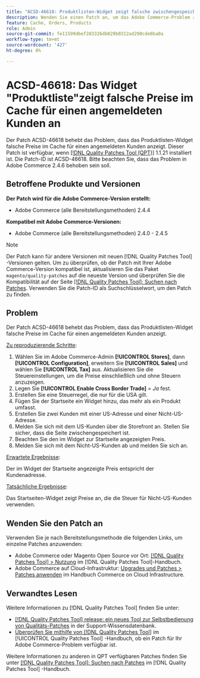 ```yaml
---
title: "ACSD-46618: Produktlisten-Widget zeigt falsche zwischengespeicherte Preise für angemeldete Kunden an"
description: Wenden Sie einen Patch an, um das Adobe Commerce-Problem zu beheben, bei dem das Produktlisten-Widget falsche Preise im Cache für einen angemeldeten Kunden anzeigt.
feature: Cache, Orders, Products
role: Admin
source-git-commit: fe11599dbef283326db029b0312ad290cde0ba0a
workflow-type: tm+mt
source-wordcount: '427'
ht-degree: 0%

---
```


# ACSD-46618: Das Widget &quot;Produktliste&quot;zeigt falsche Preise im Cache für einen angemeldeten Kunden an

Der Patch ACSD-46618 behebt das Problem, dass das Produktlisten-Widget falsche Preise im Cache für einen angemeldeten Kunden anzeigt. Dieser Patch ist verfügbar, wenn [[!DNL Quality Patches Tool (QPT)]](https://experienceleague.adobe.com/docs/commerce-knowledge-base/kb/announcements/commerce-announcements/magento-quality-patches-released-new-tool-to-self-serve-quality-patches.html) 1.1.21 installiert ist. Die Patch-ID ist ACSD-46618. Bitte beachten Sie, dass das Problem in Adobe Commerce 2.4.6 behoben sein soll.

## Betroffene Produkte und Versionen

**Der Patch wird für die Adobe Commerce-Version erstellt:**
* Adobe Commerce (alle Bereitstellungsmethoden) 2.4.4

**Kompatibel mit Adobe Commerce-Versionen:**
* Adobe Commerce (alle Bereitstellungsmethoden) 2.4.0 - 2.4.5

>[!NOTE]
>
>Der Patch kann für andere Versionen mit neuen [!DNL Quality Patches Tool] -Versionen gelten. Um zu überprüfen, ob der Patch mit Ihrer Adobe Commerce-Version kompatibel ist, aktualisieren Sie das Paket `magento/quality-patches` auf die neueste Version und überprüfen Sie die Kompatibilität auf der Seite [[!DNL Quality Patches Tool]: Suchen nach Patches](https://experienceleague.adobe.com/tools/commerce-quality-patches/index.html). Verwenden Sie die Patch-ID als Suchschlüsselwort, um den Patch zu finden.

## Problem

Der Patch ACSD-46618 behebt das Problem, dass das Produktlisten-Widget falsche Preise im Cache für einen angemeldeten Kunden anzeigt.

<u>Zu reproduzierende Schritte</u>:

1. Wählen Sie im Adobe Commerce-Admin **[!UICONTROL Stores]**, dann **[!UICONTROL Configuration]**, erweitern Sie **[!UICONTROL Sales]** und wählen Sie **[!UICONTROL Tax]** aus. Aktualisieren Sie die Steuereinstellungen, um die Preise einschließlich und ohne Steuern anzuzeigen.
1. Legen Sie **[!UICONTROL Enable Cross Border Trade]** = _Ja_ fest.
1. Erstellen Sie eine Steuerregel, die nur für die USA gilt.
1. Fügen Sie der Startseite ein Widget hinzu, das mehr als ein Produkt umfasst.
1. Erstellen Sie zwei Kunden mit einer US-Adresse und einer Nicht-US-Adresse.
1. Melden Sie sich mit dem US-Kunden über die Storefront an. Stellen Sie sicher, dass die Seite zwischengespeichert ist.
1. Beachten Sie den im Widget zur Startseite angezeigten Preis.
1. Melden Sie sich mit dem Nicht-US-Kunden ab und melden Sie sich an.

<u>Erwartete Ergebnisse</u>:

Der im Widget der Startseite angezeigte Preis entspricht der Kundenadresse.

<u>Tatsächliche Ergebnisse</u>:

Das Startseiten-Widget zeigt Preise an, die die Steuer für Nicht-US-Kunden verwenden.

## Wenden Sie den Patch an

Verwenden Sie je nach Bereitstellungsmethode die folgenden Links, um einzelne Patches anzuwenden:

* Adobe Commerce oder Magento Open Source vor Ort: [[!DNL Quality Patches Tool] > Nutzung](/help/tools/quality-patches-tool/usage.md) im [!DNL Quality Patches Tool]-Handbuch.
* Adobe Commerce auf Cloud-Infrastruktur: [Upgrades und Patches > Patches anwenden](https://experienceleague.adobe.com/docs/commerce-cloud-service/user-guide/develop/upgrade/apply-patches.html) im Handbuch Commerce on Cloud Infrastructure.

## Verwandtes Lesen

Weitere Informationen zu [!DNL Quality Patches Tool] finden Sie unter:

* [[!DNL Quality Patches Tool] release: ein neues Tool zur Selbstbedienung von Qualitäts-Patches](https://experienceleague.adobe.com/en/docs/commerce-knowledge-base/kb/announcements/commerce-announcements/magento-quality-patches-released-new-tool-to-self-serve-quality-patches) in der Support-Wissensdatenbank.
* [Überprüfen Sie mithilfe von  [!DNL Quality Patches Tool]](/help/tools/quality-patches-tool/patches-available-in-qpt/check-patch-for-magento-issue-with-magento-quality-patches.md) im [!UICONTROL Quality Patches Tool] -Handbuch, ob ein Patch für Ihr Adobe Commerce-Problem verfügbar ist.


Weitere Informationen zu anderen in QPT verfügbaren Patches finden Sie unter [[!DNL Quality Patches Tool]: Suchen nach Patches](https://experienceleague.adobe.com/tools/commerce-quality-patches/index.html) im [!DNL Quality Patches Tool] -Handbuch.
